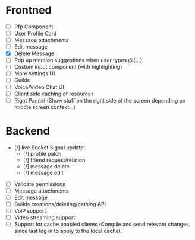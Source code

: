# Frontned
- [ ] Pfp Component
- [ ] User Profile Card
- [ ] Message attachments
- [ ] Edit message
- [x] Delete Message
- [ ] Pop up mention suggestions when user types @{...}
- [ ] Custom input component (with highlighting)
- [ ] More settings UI
- [ ] Guilds
- [ ] Voice/Video Chat UI
- [ ] Client side caching of resources
- [ ] Right Pannel (Show stuff on the right side of the screen depending on middle screen context...)

# Backend
- [/] live Socket Signal update:
    - [/] profile patch
    - [/] friend request/relation
    - [/] message delete
    - [/] message edit
- [ ] Validate permissions
- [ ] Message attachments
- [ ] Edit message
- [ ] Guilds creations/deleting/pathing API
- [ ] VoiP support
- [ ] Video streaming support
- [ ] Support for cache enabled clients (Compile and send relevant changes since last log in to apply to the local cache).
